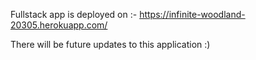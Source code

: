 Fullstack app is deployed on :- https://infinite-woodland-20305.herokuapp.com/

There will be future updates to this application
:)
